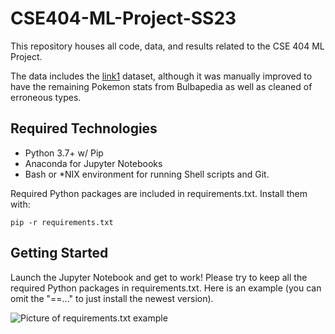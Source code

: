 # CSE404-ML-Project-SS23

This repository houses all code, data, and results related to the CSE 404 ML Project.

The data includes the 
[link1](https://www.kaggle.com/datasets/abcsds/pokemon) dataset, although it was manually improved to have the remaining Pokemon stats from Bulbapedia as well as cleaned of erroneous types.

## Required Technologies

<ul>
    <li>
        Python 3.7+ w/ Pip
    </li>
    <li>
        Anaconda for Jupyter Notebooks
    </li>
    <li>
        Bash or *NIX environment for running Shell scripts and Git.
    </li>
</ul>

Required Python packages are included in requirements.txt. Install them with:
```angular2html
pip -r requirements.txt
```

## Getting Started

Launch the Jupyter Notebook and get to work! Please try to keep all the required Python packages in requirements.txt. Here is an example (you can omit the "==..." to just install the newest version). 

![Picture of requirements.txt example](https://resources.jetbrains.com/help/img/idea/2022.3/py_requirements_txt_example.png)
